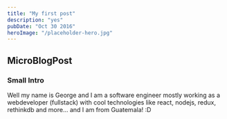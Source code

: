 ```yaml
---
title: "My first post"
description: "yes"
pubDate: "Oct 30 2016"
heroImage: "/placeholder-hero.jpg"
---
```


## MicroBlogPost

### Small Intro

Well my name is George and I am a software engineer mostly working as a webdeveloper (fullstack) with cool technologies like react, nodejs, redux, rethinkdb and more... and I am from Guatemala! :D
